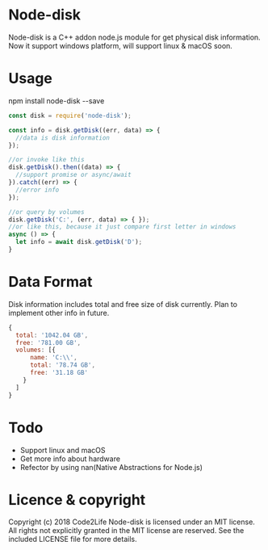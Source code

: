 # Node-disk
Node-disk is a C++ addon node.js module for get physical disk information. Now it support windows platform, will support linux & macOS soon.

# Usage
npm install node-disk --save

```js
const disk = require('node-disk');  

const info = disk.getDisk((err, data) => {
  //data is disk information
});

//or invoke like this
disk.getDisk().then((data) => {
  //support promise or async/await
}).catch((err) => {
  //error info
});

//or query by volumes
disk.getDisk('C:', (err, data) => { });
//or like this, because it just compare first letter in windows
async () => {
  let info = await disk.getDisk('D');
}

```
# Data Format
Disk information includes total and free size of disk currently. Plan to implement other info in future.
```js
{
  total: '1042.04 GB',
  free: '781.00 GB',
  volumes: [{
      name: 'C:\\',
      total: '78.74 GB',
      free: '31.18 GB'
    }
  ]
}
```

# Todo
- Support linux and macOS
- Get more info about hardware
- Refector by using nan(Native Abstractions for Node.js)

# Licence & copyright
Copyright (c) 2018 Code2Life
Node-disk is licensed under an MIT license. All rights not explicitly granted in the MIT license are reserved. See the included LICENSE file for more details.
